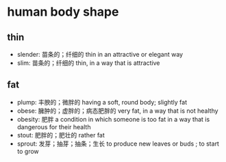 # human body shape

## thin

- slender: 苗条的；纤细的 thin in an attractive or elegant way
- slim: 苗条的；纤细的 thin, in a way that is attractive

## fat

- plump: 丰腴的；微胖的 having a soft, round body; slightly fat
- obese: 臃肿的；虚胖的；病态肥胖的 very fat, in a way that is not healthy
- obesity: 肥胖 a condition in which someone is too fat in a way that is dangerous for their health
- stout: 肥胖的；肥壮的 rather fat
- sprout: 发芽；抽芽；抽条；生长 to produce new leaves or buds ; to start to grow
